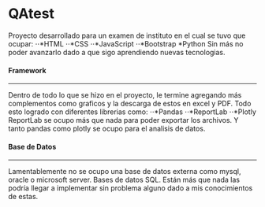 # QAtest
Proyecto desarrollado para un examen de instituto en el cual se tuvo que ocupar:
⋅⋅*HTML 
⋅⋅*CSS
⋅⋅*JavaScript
⋅⋅*Bootstrap
*Python
Sin más no poder avanzarlo dado a que sigo aprendiendo nuevas tecnologias.

#### Framework
------
Dentro de todo lo que se hizo en el proyecto, le termine agregando más complementos como graficos y la descarga de estos en excel y PDF. Todo esto logrado con diferentes librerias como:
⋅⋅*Pandas
⋅⋅*ReportLab
⋅⋅*Plotly
ReportLab se ocupo más que nada para poder exportar los archivos. Y tanto pandas como plotly se ocupo para el analisis de datos.

#### Base de Datos
------
Lamentablemente no se ocupo una base de datos externa como mysql, oracle o microsoft server. Bases de datos SQL.
Están más que nada las podría llegar a implementar sin problema alguno dado a mis conocimientos de estas.

